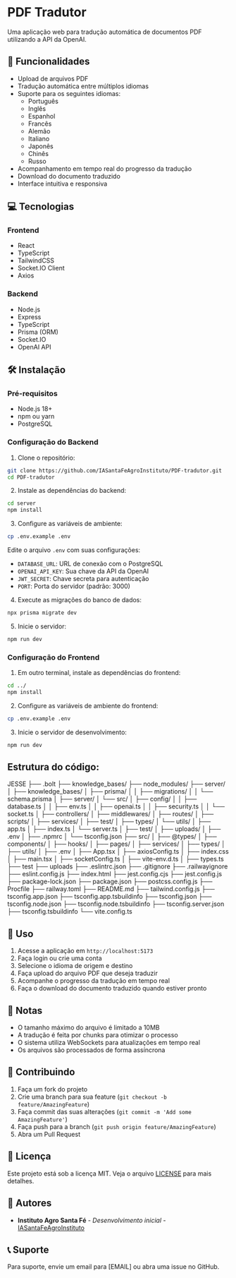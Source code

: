 # PDF Tradutor

Uma aplicação web para tradução automática de documentos PDF utilizando a API da OpenAI.

## 🚀 Funcionalidades

- Upload de arquivos PDF
- Tradução automática entre múltiplos idiomas
- Suporte para os seguintes idiomas:
  - Português
  - Inglês
  - Espanhol
  - Francês
  - Alemão
  - Italiano
  - Japonês
  - Chinês
  - Russo
- Acompanhamento em tempo real do progresso da tradução
- Download do documento traduzido
- Interface intuitiva e responsiva

## 💻 Tecnologias

### Frontend
- React
- TypeScript
- TailwindCSS
- Socket.IO Client
- Axios

### Backend
- Node.js
- Express
- TypeScript
- Prisma (ORM)
- Socket.IO
- OpenAI API

## 🛠️ Instalação

### Pré-requisitos
- Node.js 18+
- npm ou yarn
- PostgreSQL

### Configuração do Backend

1. Clone o repositório:
```bash
git clone https://github.com/IASantaFeAgroInstituto/PDF-tradutor.git
cd PDF-tradutor
```

2. Instale as dependências do backend:
```bash
cd server
npm install
```

3. Configure as variáveis de ambiente:
```bash
cp .env.example .env
```
Edite o arquivo `.env` com suas configurações:
- `DATABASE_URL`: URL de conexão com o PostgreSQL
- `OPENAI_API_KEY`: Sua chave da API da OpenAI
- `JWT_SECRET`: Chave secreta para autenticação
- `PORT`: Porta do servidor (padrão: 3000)

4. Execute as migrações do banco de dados:
```bash
npx prisma migrate dev
```

5. Inicie o servidor:
```bash
npm run dev
```

### Configuração do Frontend

1. Em outro terminal, instale as dependências do frontend:
```bash
cd ../
npm install
```

2. Configure as variáveis de ambiente do frontend:
```bash
cp .env.example .env
```

3. Inicie o servidor de desenvolvimento:
```bash
npm run dev
```
## Estrutura do código:

JESSE
├── .bolt
├── knowledge_bases/
├── node_modules/
├── server/
│   ├── knowledge_bases/
│   ├── prisma/
│   │   ├── migrations/
│   │   └── schema.prisma
│   ├── server/
│   └── src/
│       ├── config/
│       │   ├── database.ts
│       │   ├── env.ts
│       │   ├── openai.ts
│       │   ├── security.ts
│       │   └── socket.ts
│       ├── controllers/
│       ├── middlewares/
│       ├── routes/
│       ├── scripts/
│       ├── services/
│       ├── test/
│       ├── types/
│       └── utils/
│       ├── app.ts
│       ├── index.ts
│       └── server.ts
│   ├── test/
│   ├── uploads/
│   ├── .env
│   ├── .npmrc
│   └── tsconfig.json
├── src/
│   ├── @types/
│   ├── components/
│   ├── hooks/
│   ├── pages/
│   ├── services/
│   ├── types/
│   ├── utils/
│   ├── .env
│   ├── App.tsx
│   ├── axiosConfig.ts
│   ├── index.css
│   ├── main.tsx
│   ├── socketConfig.ts
│   ├── vite-env.d.ts
│   ├── types.ts
├── test
├── uploads
├── .eslintrc.json
├── .gitignore
├── .railwayignore
├── eslint.config.js
├── index.html
├── jest.config.cjs
├── jest.config.js
├── package-lock.json
├── package.json
├── postcss.config.js
├── Procfile
├── railway.toml
├── README.md
├── tailwind.config.js
├── tsconfig.app.json
├── tsconfig.app.tsbuildinfo
├── tsconfig.json
├── tsconfig.node.json
├── tsconfig.node.tsbuildinfo
├── tsconfig.server.json
├── tsconfig.tsbuildinfo
└── vite.config.ts

## 🔧 Uso

1. Acesse a aplicação em `http://localhost:5173`
2. Faça login ou crie uma conta
3. Selecione o idioma de origem e destino
4. Faça upload do arquivo PDF que deseja traduzir
5. Acompanhe o progresso da tradução em tempo real
6. Faça o download do documento traduzido quando estiver pronto

## 📝 Notas

- O tamanho máximo do arquivo é limitado a 10MB
- A tradução é feita por chunks para otimizar o processo
- O sistema utiliza WebSockets para atualizações em tempo real
- Os arquivos são processados de forma assíncrona

## 🤝 Contribuindo

1. Faça um fork do projeto
2. Crie uma branch para sua feature (`git checkout -b feature/AmazingFeature`)
3. Faça commit das suas alterações (`git commit -m 'Add some AmazingFeature'`)
4. Faça push para a branch (`git push origin feature/AmazingFeature`)
5. Abra um Pull Request

## 📄 Licença

Este projeto está sob a licença MIT. Veja o arquivo [LICENSE](LICENSE) para mais detalhes.

## 👥 Autores

- **Instituto Agro Santa Fé** - *Desenvolvimento inicial* - [IASantaFeAgroInstituto](https://github.com/IASantaFeAgroInstituto)

## 📞 Suporte

Para suporte, envie um email para [EMAIL] ou abra uma issue no GitHub. 